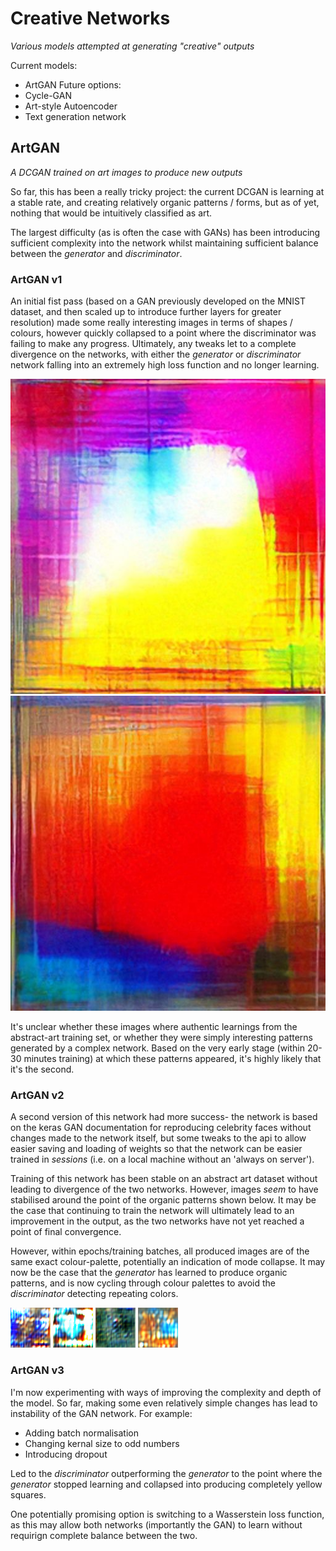 # Creative Networks
*Various models attempted at generating "creative" outputs*

Current models:
- ArtGAN
Future options:
- Cycle-GAN
- Art-style Autoencoder
- Text generation network

## ArtGAN
*A DCGAN trained on art images to produce new outputs*

So far, this has been a really tricky project: the current DCGAN is learning at a stable rate, and creating relatively organic patterns / forms, but as of yet, nothing that would be intuitively classified as art.

The largest difficulty (as is often the case with GANs) has been introducing sufficient complexity into the network whilst maintaining sufficient balance between the *generator* and *discriminator*.


### ArtGAN v1
An initial fist pass (based on a GAN previously developed on the MNIST dataset, and then scaled up to introduce further layers for greater resolution) made some really interesting images in terms of shapes / colours, however quickly collapsed to a point where the discriminator was failing to make any progress. Ultimately, any tweaks let to a complete divergence on the networks, with either the *generator* or *discriminator* network falling into an extremely high loss function and no longer learning.

![v1 ArtGAN image 1](https://github.com/benrutter/creative-networks/blob/main/readme_images/artgan-v1-1.png)
![v1 ArtGAN image 2](https://github.com/benrutter/creative-networks/blob/main/readme_images/artgan-v1-2.png)

It's unclear whether these images where authentic learnings from the abstract-art training set, or whether they were simply interesting patterns generated by a complex network. Based on the very early stage (within 20-30 minutes training) at which these patterns appeared, it's highly likely that it's the second.


### ArtGAN v2
A second version of this network had more success- the network is based on the keras GAN documentation for reproducing celebrity faces without changes made to the network itself, but some tweaks to the api to allow easier saving and loading of weights so that the network can be easier trained in *sessions* (i.e. on a local machine without an 'always on server').

Training of this network has been stable on an abstract art dataset without leading to divergence of the two networks. However, images *seem* to have stabilised around the point of the organic patterns shown below. It may be the case that continuing to train the network will ultimately lead to an improvement in the output, as the two networks have not yet reached a point of final convergence.

However, within epochs/training batches, all produced images are of the same exact colour-palette, potentially an indication of mode collapse. It may now be the case that the *generator* has learned to produce organic patterns, and is now cycling through colour palettes to avoid the *discriminator* detecting repeating colors.

![v2 ArtGAN image 1](https://github.com/benrutter/creative-networks/blob/main/readme_images/artgan-v2-1.png)
![v2 ArtGAN image 2](https://github.com/benrutter/creative-networks/blob/main/readme_images/artgan-v2-2.png)
![v2 ArtGAN image 3](https://github.com/benrutter/creative-networks/blob/main/readme_images/artgan-v2-3.png)
![v2 ArtGAN image 4](https://github.com/benrutter/creative-networks/blob/main/readme_images/artgan-v2-4.png)


### ArtGAN v3
I'm now experimenting with ways of improving the complexity and depth of the model. So far, making some even relatively simple changes has lead to instability of the GAN network. For example:

- Adding batch normalisation
- Changing kernal size to odd numbers
- Introducing dropout

Led to the *discriminator* outperforming the *generator* to the point where the *generator* stopped learning and collapsed into producing completely yellow squares.

One potentially promising option is switching to a Wasserstein loss function, as this may allow both networks (importantly the GAN) to learn without requirign complete balance between the two.
